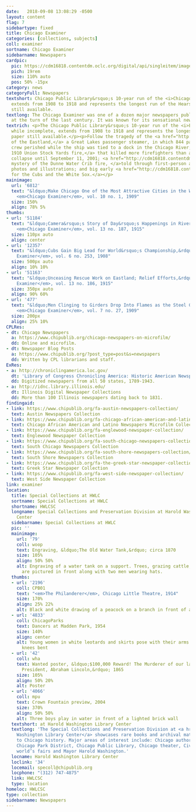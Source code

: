 ```yaml
---
date:   2018-09-08 13:08:29 -0500
layout: content
flag: 7
sidebartype: fixed
title: Chicago Examiner
categories: [collections, subjects]
coll: examiner
sortname: Chicago Examiner
sidebarname: Newspapers
cardpic:
  pic: https://cdm16818.contentdm.oclc.org/digital/api/singleitem/image/examiner/5449/default.jpg
  pich: 19rem
  size: 110% auto
  pos: 50% -15px
category: news
categoryFull: Newspapers
textshort: Chicago Public Library&rsquo;s 10-year run of the <i>Chicago Examiner</i>
  extends from 1908 to 1918 and represents the longest run of the Hearst newspaper
  still available.
textlong: The Chicago Examiner was one of a dozen major newspapers published in Chicago
  at the turn of the last century. It was known for its sensational news stories.
textrich: <p>The Chicago Public Library&rsquo;s 10-year run of the <i>Examiner,</i>
  while incomplete, extends from 1908 to 1918 and represents the longest run of the
  paper still available.</p><p>Follow the tragedy of the <a href="http://cdm16818.contentdm.oclc.org/digital/search/collection/examiner/searchterm/Eastland!1/field/subjea!page/mode/any!exact/conn/and!and/order/nosortt">shipwreck
  of the Eastland,</a> a Great Lakes passenger steamer, in which 844 passengers and
  crew perished while the ship was tied to a dock in the Chicago River; the <a href="http://cdm16818.contentdm.oclc.org/digital/search/collection/examiner/searchterm/Union!1/field/subjea!page/mode/any!exact/conn/and!and/order/nosort">infamous
  1910 Union Stock Yards fire,</a> that killed more firefighters than any building
  collapse until September 11, 2001; <a href="http://cdm16818.contentdm.oclc.org/digital/search/collection/examiner/searchterm/Dunne!1/field/subjea!page/mode/any!exact/conn/and!and/order/nosortt">the
  mystery of the Dunne Water Crib fire, </a>told through first-person accounts, reportage,
  photos and illustrations; and big early <a href="http://cdm16818.contentdm.oclc.org/digital/search/collection/examiner/searchterm/Cubs%20Sox!1/field/subjea!page/mode/any!exact/conn/and!and/order/nosort">wins
  for the Cubs and the White Sox.</a></p>
mainimage:
  url: '6812'
  text: "&ldquo;Make Chicago One of the Most Attractive Cities in the World,&rdquo;
    <em>Chicago Examiner</em>, vol. 10 no. 1, 1909"
  size: 150%
  align: 78% 5%
thumbs:
- url: '51184'
  text: "&ldquo;Camera&rsquo;s Story of Day&rsquo;s Happenings in River Horror,&rdquo;
    <em>Chicago Examiner</em>, vol. 13 no. 187, 1915"
  size: 110px auto
  align: center
- url: '12357'
  text: "&ldquo;Cubs Gain Big Lead for World&rsquo;s Championship,&rdquo; <em>Chicago
    Examiner</em>, vol. 6 no. 253, 1908"
  size: 500px auto
  align: 10% 10%
- url: '51163'
  text: "&ldquo;Unceasing Rescue Work on Eastland; Relief Efforts,&rdquo; <em>Chicago
    Examiner</em>, vol. 13 no. 186, 1915"
  size: 350px auto
  align: 90% 60%
- url: '477'
  text: "&ldquo;Men Clinging to Girders Drop Into Flames as the Steel Grows Red Hot,&rdquo;
    <em>Chicago Examiner</em>, vol. 7 no. 27, 1909"
  size: 200px
  align: 25% 10%
CPLRes:
- dt: Chicago Newspapers
  a: https://www.chipublib.org/chicago-newspapers-on-microfilm/
  dd: Online and microfilm.
- dt: Newspaper Blog Posts
  a: https://www.chipublib.org/?post_type=post&s=newspapers
  dd: Written by CPL librarians and staff.
ExRes:
- a: http://chroniclingamerica.loc.gov/
  dt: 'Library of Congress Chronicling America: Historic American Newspapers'
  dd: Digitized newspapers from all 50 states, 1789-1943.
- a: http://idnc.library.illinois.edu/
  dt: Illinois Digital Newspaper Collections
  dd: More than 100 Illinois newspapers dating back to 1831.
findingaid:
- link: https://www.chipublib.org/fa-austin-newspapers-collection/
  text: Austin Newspapers Collection
- link: https://www.chipublib.org/fa-chicago-african-american-and-latino-newspapers-microfilm-collection/
  text: Chicago African American and Latino Newspapers Microfilm Collection
- link: https://www.chipublib.org/fa-englewood-newspaper-collection/
  text: Englewood Newspaper Collection
- link: https://www.chipublib.org/fa-south-chicago-newspapers-collection/
  text: South Chicago Newspapers Collection
- link: https://www.chipublib.org/fa-south-shore-newspapers-collection/
  text: South Shore Newspapers Collection
- link: https://www.chipublib.org/fa-the-greek-star-newspaper-collection
  text: Greek Star Newspaper Collection
- link: https://www.chipublib.org/fa-west-side-newspaper-collection/
  text: West Side Newspaper Collection
link: examiner
location:
  title: Special Collections at HWLC
  sortname: Special Collections at HWLC
  shortname: HWLCSC
  longname: Special Collections and Preservation Division at Harold Washington Library
    Center
  sidebarname: Special Collections at HWLC
  pic: ''
  mainimage:
    url: '79'
    coll: woop
    text: Engraving, &ldquo;The Old Water Tank,&rdquo; circa 1870
    size: 105%
    align: 50% 50%
    alt: Engraving of a water tank on a support. Trees, grazing cattle, and a fence
      are pictured in front along with two men wearing hats.
  thumbs:
  - url: '2196'
    coll: CPB01
    text: "<em>The Philanderer</em>, Chicago Little Theatre, 1914"
    size: 170%
    align: 25% 22%
    alt: Black and white drawing of a peacock on a branch in front of an orange circle
  - url: '4833'
    coll: ChicagoParks
    text: Dancers at Madden Park, 1954
    size: 140%
    align: center
    alt: Young women in white leotards and skirts pose with their arms extended and
      knees bent
  - url: '42'
    coll: wha
    text: Wanted poster, &ldquo;$100,000 Reward! The Murderer of our late beloved
      President, Abraham Lincoln,&rdquo; 1865
    size: 105%
    align: 50% 20%
    alt: Poster
  - url: '4066'
    coll: mpu
    text: Crown Fountain preview, 2004
    size: 370%
    align: 50% 50%
    alt: Three boys play in water in front of a lighted brick wall
  textshort: at Harold Washington Library Center
  textlong: 'The Special Collections and Preservation Division at <a href="https://www.chipublib.org/locations/34">Harold
    Washington Library Center</a> showcases rare books and archival material relating
    to Chicago history. Major areas of interest include: Chicago authors and publishing,
    Chicago Park District, Chicago Public Library, Chicago theater, Civil War, Chicago’s
    world’s fairs and Mayor Harold Washington.'
  locname: Harold Washington Library Center
  loclink: '34'
  locemail: specoll@chipublib.org
  locphone: "(312) 747-4875"
  link: HWLCSC
  type: location
homeloc: HWLCSC
type: collection
sidebarname: Newspapers
---
```

